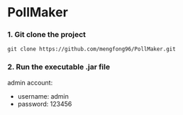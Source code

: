 # PollMaker

### 1. Git clone the project
```
git clone https://github.com/mengfong96/PollMaker.git
```

### 2. Run the executable .jar file

admin account: 
* username: admin
* password: 123456
